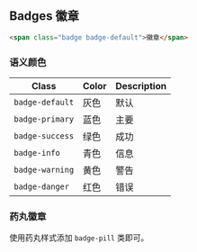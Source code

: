 ## Badges 徽章

```html
<span class="badge badge-default">徽章</span>
```

### 语义颜色

Class | Color | Description
--|--|--
`badge-default` | 灰色 | 默认
`badge-primary` | 蓝色 | 主要
`badge-success` | 绿色 | 成功
`badge-info` | 青色 | 信息
`badge-warning` | 黄色 | 警告
`badge-danger` | 红色 | 错误

### 药丸徽章

使用药丸样式添加 `badge-pill` 类即可。

